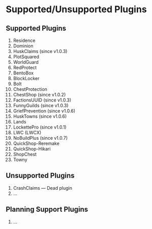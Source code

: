 # Supported/Unsupported Plugins

## Supported Plugins

1. Residence
2. Dominion
3. HuskClaims (since v1.0.3)
4. PlotSquared
5. WorldGuard
6. RedProtect
7. BentoBox
8. BlockLocker
9. Bolt
10. ChestProtection
11. ChestShop (since v1.0.2)
12. FactionsUUID (since v1.0.3)
13. FunnyGuilds (since v1.0.3)
14. GriefPrevention (since v1.0.6)
15. HuskTowns (since v1.0.6)
16. Lands
17. LockettePro (since v1.0.1)
18. LWC (LWCX)
19. NoBuildPlus (since v1.0.7)
20. QuickShop-Reremake
21. QuickShop-Hikari
22. ShopChest
23. Towny

## Unsupported Plugins

1. CrashClaims — Dead plugin
2. ...

## Planning Support Plugins

1. ...
